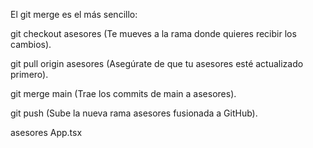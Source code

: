 El git merge es el más sencillo:

git checkout asesores (Te mueves a la rama donde quieres recibir los cambios).

git pull origin asesores (Asegúrate de que tu asesores esté actualizado primero).

git merge main (Trae los commits de main a asesores).

git push (Sube la nueva rama asesores fusionada a GitHub).

asesores App.tsx 